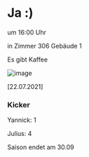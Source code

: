 
# Ja :)

um 16:00 Uhr

in Zimmer 306 Gebäude 1

Es gibt Kaffee

![image](https://user-images.githubusercontent.com/73311547/125851712-3934142d-7930-4613-8163-7ba796f7bffd.png)

[22.07.2021]


### Kicker

Yannick: 1

Julius:  4

Saison endet am 30.09
